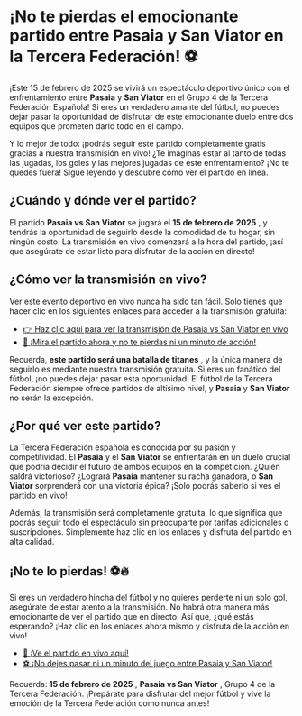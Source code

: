 # ¡No te pierdas el emocionante partido entre Pasaia y San Viator en la Tercera Federación! ⚽

¡Este 15 de febrero de 2025 se vivirá un espectáculo deportivo único con el enfrentamiento entre **Pasaia** y **San Viator** en el Grupo 4 de la Tercera Federación Española! Si eres un verdadero amante del fútbol, no puedes dejar pasar la oportunidad de disfrutar de este emocionante duelo entre dos equipos que prometen darlo todo en el campo.

Y lo mejor de todo: ¡podrás seguir este partido completamente gratis gracias a nuestra transmisión en vivo! ¿Te imaginas estar al tanto de todas las jugadas, los goles y las mejores jugadas de este enfrentamiento? ¡No te quedes fuera! Sigue leyendo y descubre cómo ver el partido en línea.

## ¿Cuándo y dónde ver el partido?

El partido **Pasaia vs San Viator** se jugará el **15 de febrero de 2025** , y tendrás la oportunidad de seguirlo desde la comodidad de tu hogar, sin ningún costo. La transmisión en vivo comenzará a la hora del partido, ¡así que asegúrate de estar listo para disfrutar de la acción en directo!

## ¿Cómo ver la transmisión en vivo?

Ver este evento deportivo en vivo nunca ha sido tan fácil. Solo tienes que hacer clic en los siguientes enlaces para acceder a la transmisión gratuita:

- [👉 Haz clic aquí para ver la transmisión de Pasaia vs San Viator en vivo](https://tinyurl.com/livestreamfreeo?st=Pasaia+vs+San+Viator&si=ghc)
- [🎥 ¡Mira el partido ahora y no te pierdas ni un minuto de acción!](https://tinyurl.com/livestreamfreeo?st=Pasaia+vs+San+Viator&si=ghc)

Recuerda, **este partido será una batalla de titanes** , y la única manera de seguirlo es mediante nuestra transmisión gratuita. Si eres un fanático del fútbol, ¡no puedes dejar pasar esta oportunidad! El fútbol de la Tercera Federación siempre ofrece partidos de altísimo nivel, y **Pasaia** y **San Viator** no serán la excepción.

## ¿Por qué ver este partido?

La Tercera Federación española es conocida por su pasión y competitividad. El **Pasaia** y el **San Viator** se enfrentarán en un duelo crucial que podría decidir el futuro de ambos equipos en la competición. ¿Quién saldrá victorioso? ¿Logrará **Pasaia** mantener su racha ganadora, o **San Viator** sorprenderá con una victoria épica? ¡Solo podrás saberlo si ves el partido en vivo!

Además, la transmisión será completamente gratuita, lo que significa que podrás seguir todo el espectáculo sin preocuparte por tarifas adicionales o suscripciones. Simplemente haz clic en los enlaces y disfruta del partido en alta calidad.

## ¡No te lo pierdas! ⚽🔥

Si eres un verdadero hincha del fútbol y no quieres perderte ni un solo gol, asegúrate de estar atento a la transmisión. No habrá otra manera más emocionante de ver el partido que en directo. Así que, ¿qué estás esperando? ¡Haz clic en los enlaces ahora mismo y disfruta de la acción en vivo!

- [📲 ¡Ve el partido en vivo aquí!](https://tinyurl.com/livestreamfreeo?st=Pasaia+vs+San+Viator&si=ghc)
- [⚽ ¡No dejes pasar ni un minuto del juego entre Pasaia y San Viator!](https://tinyurl.com/livestreamfreeo?st=Pasaia+vs+San+Viator&si=ghc)

Recuerda: **15 de febrero de 2025** , **Pasaia vs San Viator** , Grupo 4 de la Tercera Federación. ¡Prepárate para disfrutar del mejor fútbol y vive la emoción de la Tercera Federación como nunca antes!
